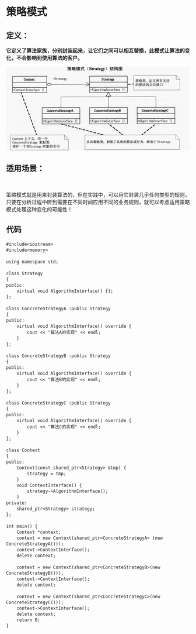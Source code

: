 # 策略模式

## 定义：

​	**它定义了算法家族，分别封装起来，让它们之间可以相互替换，此模式让算法的变化，不会影响到使用算法的客户。**

![](image/策略模式.png)



## 适用场景：

​	

​	策略模式就是用来封装算法的，但在实践中，可以用它封装几乎任何类型的规则，只要在分析过程中听到需要在不同时间应用不同的业务规则，就可以考虑适用策略模式处理这种变化的可能性！



## 代码

```
#include<iostream>
#include<memory>

using namespace std;

class Strategy
{
public:
	virtual void AlgorithmInterface() {};
};

class ConcreteStrategyA :public Strategy
{
public:
	virtual void AlgorithmInterface() override {
		cout << "算法A的实现" << endl;
	}
};

class ConcreteStrategyB :public Strategy
{
public:
	virtual void AlgorithmInterface() override {
		cout << "算法B的实现" << endl;
	}
};

class ConcreteStrategyC :public Strategy
{
public:
	virtual void AlgorithmInterface() override {
		cout << "算法C的实现" << endl;
	}
};

class Context
{
public:
	Context(const shared_ptr<Strategy> &tmp) {
		strategy = tmp;
	}
	void ContextInterface() {
		strategy->AlgorithmInterface();
	}
private:
	shared_ptr<Strategy> strategy;
};

int main() {
	Context *context;
	context = new Context(shared_ptr<ConcreteStrategyA> (new ConcreteStrategyA()));
	context->ContextInterface();
	delete context;

	context = new Context(shared_ptr<ConcreteStrategyB>(new ConcreteStrategyB()));
	context->ContextInterface();
	delete context;

	context = new Context(shared_ptr<ConcreteStrategyC>(new ConcreteStrategyC()));
	context->ContextInterface();
	delete context;
	return 0;
}

```

